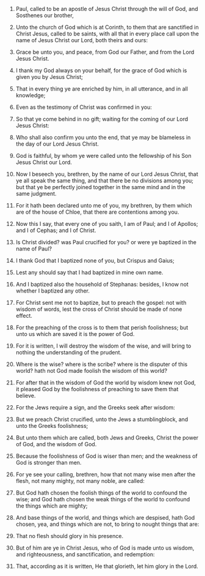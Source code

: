 1. Paul, called to be an apostle of Jesus Christ through the will of
God, and Sosthenes our brother,

2. Unto the church of God which is at
Corinth, to them that are sanctified in Christ Jesus, called to be
saints, with all that in every place call upon the name of Jesus
Christ our Lord, both theirs and ours:

3. Grace be unto you, and
peace, from God our Father, and from the Lord Jesus Christ.

4. I thank my God always on your behalf, for the grace of God which
is given you by Jesus Christ;

5. That in every thing ye are enriched
by him, in all utterance, and in all knowledge;

6. Even as the
testimony of Christ was confirmed in you:

7. So that ye come behind
in no gift; waiting for the coming of our Lord Jesus Christ:

8. Who
shall also confirm you unto the end, that ye may be blameless in the
day of our Lord Jesus Christ.

9. God is faithful, by whom ye were called unto the fellowship of his
Son Jesus Christ our Lord.

10. Now I beseech you, brethren, by the name of our Lord Jesus
Christ, that ye all speak the same thing, and that there be no
divisions among you; but that ye be perfectly joined together in the
same mind and in the same judgment.

11. For it hath been declared unto me of you, my brethren, by them
which are of the house of Chloe, that there are contentions among you.

12. Now this I say, that every one of you saith, I am of Paul; and I
of Apollos; and I of Cephas; and I of Christ.

13. Is Christ divided? was Paul crucified for you? or were ye
baptized in the name of Paul?

14. I thank God that I baptized none
of you, but Crispus and Gaius;

15. Lest any should say that I had
baptized in mine own name.

16. And I baptized also the household of Stephanas: besides, I know
not whether I baptized any other.

17. For Christ sent me not to baptize, but to preach the gospel: not
with wisdom of words, lest the cross of Christ should be made of none
effect.

18. For the preaching of the cross is to them that perish
foolishness; but unto us which are saved it is the power of God.

19. For it is written, I will destroy the wisdom of the wise, and
will bring to nothing the understanding of the prudent.

20. Where is the wise? where is the scribe? where is the disputer of
this world? hath not God made foolish the wisdom of this world?

21. For after that in the wisdom of God the world by wisdom knew not God,
it pleased God by the foolishness of preaching to save them that
believe.

22. For the Jews require a sign, and the Greeks seek after wisdom:

23. But we preach Christ crucified, unto the Jews a stumblingblock,
and unto the Greeks foolishness;

24. But unto them which are called,
both Jews and Greeks, Christ the power of God, and the wisdom of God.

25. Because the foolishness of God is wiser than men; and the
weakness of God is stronger than men.

26. For ye see your calling, brethren, how that not many wise men
after the flesh, not many mighty, not many noble, are called:

27. But
God hath chosen the foolish things of the world to confound the wise;
and God hath chosen the weak things of the world to confound the
things which are mighty;

28. And base things of the world, and things
which are despised, hath God chosen, yea, and things which are not, to
bring to nought things that are:

29. That no flesh should glory in
his presence.

30. But of him are ye in Christ Jesus, who of God is made unto us
wisdom, and righteousness, and sanctification, and redemption:

31. That, according as it is written, He that glorieth, let him glory in
the Lord.
